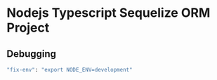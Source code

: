 # Nodejs Typescript Sequelize ORM Project

## Debugging

```bash
"fix-env": "export NODE_ENV=development"
```
